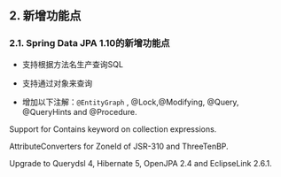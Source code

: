## 2. 新增功能点

### 2.1. Spring Data JPA 1.10的新增功能点

* 支持根据方法名生产查询SQL

* 支持通过对象来查询

* 增加以下注解：```@EntityGraph```  , @Lock,@Modifying, @Query, @QueryHints and @Procedure.


Support for Contains keyword on collection expressions.

AttributeConverters for ZoneId of JSR-310 and ThreeTenBP.

Upgrade to Querydsl 4, Hibernate 5, OpenJPA 2.4 and EclipseLink 2.6.1.

